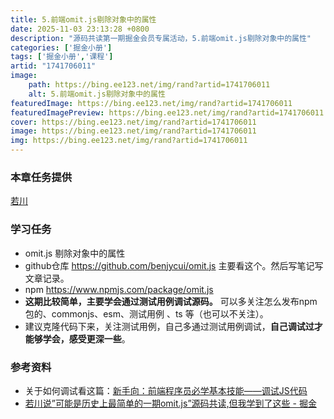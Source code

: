 ```yaml
---
title: 5.前端omit.js剔除对象中的属性
date: 2025-11-03 23:13:28 +0800
description: "源码共读第一期掘金会员专属活动，5.前端omit.js剔除对象中的属性"
categories: ['掘金小册']
tags: ['掘金小册','课程']
artid: "1741706011"
image:
    path: https://bing.ee123.net/img/rand?artid=1741706011
    alt: 5.前端omit.js剔除对象中的属性
featuredImage: https://bing.ee123.net/img/rand?artid=1741706011
featuredImagePreview: https://bing.ee123.net/img/rand?artid=1741706011
cover: https://bing.ee123.net/img/rand?artid=1741706011
image: https://bing.ee123.net/img/rand?artid=1741706011
img: https://bing.ee123.net/img/rand?artid=1741706011
---
```


### 本章任务提供
[若川](https://juejin.cn/user/1415826704971918)

### 学习任务

-   omit.js 剔除对象中的属性
-   github仓库 <https://github.com/benjycui/omit.js> 主要看这个。然后写笔记写文章记录。
-   npm <https://www.npmjs.com/package/omit.js>
-   **这期比较简单，主要学会通过测试用例调试源码。** 可以多关注怎么发布npm包的、commonjs、esm、测试用例 、ts 等（也可以不关注）。
-   建议克隆代码下来，关注测试用例，自己多通过测试用例调试，**自己调试过才能够学会，感受更深一些**。

### 参考资料

-   关于如何调试看这篇：[新手向：前端程序员必学基本技能——调试JS代码](https://juejin.cn/post/7030584939020042254)
-   [若川说”可能是历史上最简单的一期omit.js”源码共读,但我学到了这些 - 掘金](https://juejin.cn/post/7119702439355220004)